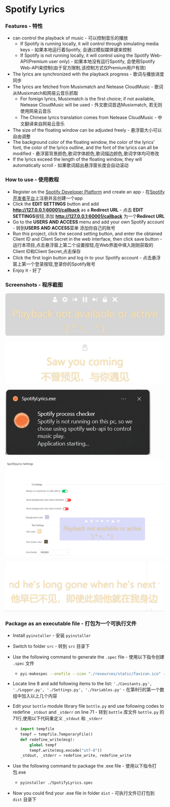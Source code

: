 # Spotify Lyrics

### Features - 特性

* can control the playback of music - 可以控制音乐的播放
  * If Spotify is running locally, it will control through simulating media keys - 如果本地运行着Spotify, 会通过模拟媒体键来控制
  * If Spotify is not running locally, it will control using the Spotify Web-API(Premium user only) - 如果本地没有运行Spotify, 会使用Spotify Web-API来控制(由于官方限制,该控制方式仅Premium用户有效)
* The lyrics are synchronized with the playback progress - 歌词与播放进度同步
* The lyrics are fetched from Musixmatch and Netease CloudMusic - 歌词从Musixmatch和网易云音乐抓取
  * For foreign lyrics, Musixmatch is the first choice; if not available, Netease CloudMusic will be used - 外文歌词首选Musixmatch, 若无则使用网易云音乐
  * The Chinese lyrics translation comes from Netease CloudMusic - 中文翻译来自网易云音乐
* The size of the floating window can be adjusted freely - 悬浮窗大小可以自由调整
* The background color of the floating window, the color of the lyrics' font, the color of the lyrics outline, and the font of the lyrics can all be modified - 悬浮窗背景颜色,歌词字体颜色,歌词描边颜色,歌词字体均可修改
* If the lyrics exceed the length of the floating window, they will automatically scroll - 如果歌词超出悬浮窗长度会自动滚动

### How to use - 使用教程

* Register on the [Spotify Developer Platform](https://developer.spotify.com/dashboard/login) and create an app - 在[Spotify开发者平台](https://developer.spotify.com/dashboard/login)上注册并且创建一个app
* Click the **EDIT SETTINGS** button and add **http://127.0.0.1:60001/callback** as a **Redirect URL** - 点击 **EDIT SETTINGS**按钮,添加 **http://127.0.0.1:60001/callback** 为一个**Redirect URL**
* Go to the **USERS AND ACCESS** menu and add your own Spotify account - 转到**USERS AND ACCESS**菜单 添加你自己的账号
* Run this project, click the second setting button, and enter the obtained Client ID and Client Secret in the web interface, then click save button - 运行本项目,点击悬浮窗上第二个设置按钮,在Web界面中填入刚刚获取的Client ID和Client Secret,点击保存
* Click the first login button and log in to your Spotify account - 点击悬浮窗上第一个登录按钮,登录你的Spotify账号
* Enjoy it - 好了

### Screenshots - 程序截图

![Unlocked](https://github.com/XBigRiceH/SpotifyLyrics/blob/master/readme_images/1.jpg)

![Locked](https://github.com/XBigRiceH/SpotifyLyrics/blob/master/readme_images/2.jpg)

![Win10+ToastNotice](https://github.com/XBigRiceH/SpotifyLyrics/blob/master/readme_images/3.jpg)

![WebSettingUI](https://github.com/XBigRiceH/SpotifyLyrics/blob/master/readme_images/4.jpg)

![Running](https://github.com/XBigRiceH/SpotifyLyrics/blob/master/readme_images/5.gif)



### Package as an executable file - 打包为一个可执行文件

* Install `pyinstaller` - 安装 `pyinstaller`

* Switch to folder `src` - 转到 `src` 目录下

* Use the following command to generate the `.spec` file - 使用以下指令创建 `.spec` 文件

  * ```bash
    pyi-makespec --onefile --icon "./resources/static/favicon.ico" --add-data "./resources;resources/" --paths "./lyrics" --paths "./spotify" --paths "./ui"  "./SpotifyLyrics.py" --noconsole --hidden-import "plyer.playforms" --hidden-import "plyer.platforms.win" --hidden-import "plyer.platforms.win.notification" --hidden-import "plyer.platforms.win.libs"
    ```

* Locate line 8 and add following items to the list: `'./Constants.py', './Logger.py', './Settings.py', './Variables.py'` - 在第8行的第一个数组中加入以上几个内容

* Edit your `bottle` module library file `bottle.py` and use following codes to redefine `_stdout` and `_stderr` on line 71 - 转到 `bottle` 库文件 `bottle.py` 的71行,使用以下代码重定义 `_stdout` 和 `_stderr`

  * ```python
    import tempfile
    tempf = tempfile.TemporaryFile()
    def redefine_write(msg):
        global tempf
        tempf.write(msg.encode("utf-8"))
    _stdout, _stderr = redefine_write, redefine_write

* Use the following command to package the .exe file - 使用以下指令打包.exe
  * ```bash
    pyinstaller ./SpotifyLyrics.spec
    ```

* Now you could find your .exe file in folder `dist` - 可执行文件已打包到 `dist` 目录下
